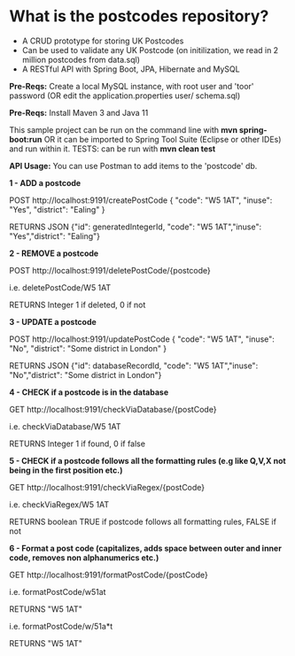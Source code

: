 # What is the **postcodes** repository?

- A CRUD prototype for storing UK Postcodes
- Can be used to validate any UK Postcode (on initilization, we read in 2 million postcodes from data.sql)
- A RESTful API with Spring Boot, JPA, Hibernate and MySQL

**Pre-Reqs:** Create a local MySQL instance, with root user and 'toor' password (OR edit the application.properties user/ schema.sql)

**Pre-Reqs:** Install Maven 3 and Java 11

This sample project can be run on the command line with **mvn spring-boot:run** OR 
it can be imported to Spring Tool Suite (Eclipse or other IDEs) and run within it. TESTS: can be run with **mvn clean test**

**API Usage:** You can use Postman to add items to the 'postcode' db.


**1 - ADD a postcode**

POST http://localhost:9191/createPostCode
{
    "code": "W5 1AT",
    "inuse": "Yes",
    "district": "Ealing"
}

RETURNS JSON {"id": generatedIntegerId, "code": "W5 1AT","inuse": "Yes","district": "Ealing"}


**2 - REMOVE a postcode**

POST http://localhost:9191/deletePostCode/{postcode}

i.e.  deletePostCode/W5 1AT

RETURNS Integer 1 if deleted, 0 if not


**3 - UPDATE a postcode**

POST http://localhost:9191/updatePostCode
{
    "code": "W5 1AT",
    "inuse": "No",
    "district": "Some district in London"
}

RETURNS JSON {"id": databaseRecordId, "code": "W5 1AT","inuse": "No","district": "Some district in London"}


**4 - CHECK if a postcode is in the database**

GET http://localhost:9191/checkViaDatabase/{postCode}

i.e. checkViaDatabase/W5 1AT

RETURNS Integer 1 if found, 0 if false


**5 - CHECK if a postcode follows all the formatting rules (e.g like Q,V,X not being in the first position etc.)** 

GET http://localhost:9191/checkViaRegex/{postCode}

i.e. checkViaRegex/W5 1AT

RETURNS boolean TRUE if postcode follows all formatting rules, FALSE if not


**6 - Format a post code (capitalizes, adds space between outer and inner code, removes non alphanumerics etc.)**

GET http://localhost:9191/formatPostCode/{postCode}

i.e. formatPostCode/w51at

RETURNS "W5 1AT"

i.e. formatPostCode/w/51a\*t

RETURNS "W5 1AT"

